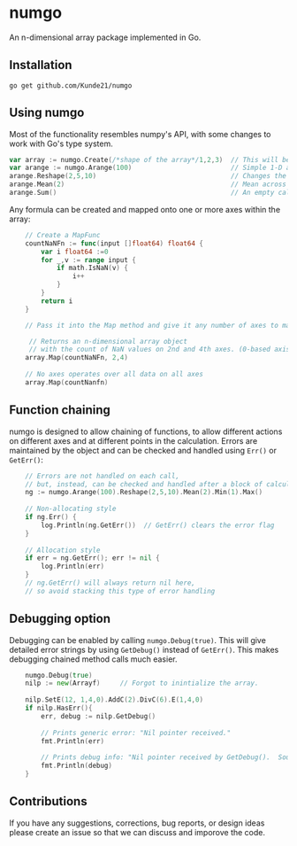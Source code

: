 # numgo

An n-dimensional array package implemented in Go.  

## Installation 

```
go get github.com/Kunde21/numgo
```

## Using numgo

Most of the functionality resembles numpy's API, with some changes to work with Go's type system.  

```go
var array := numgo.Create(/*shape of the array*/1,2,3)	// This will be filled with zeros by default
var arange := numgo.Arange(100)                         // Simple 1-D array filled with incrementing numbers
arange.Reshape(2,5,10)                                  // Changes the shape from 1-D to 3-D
arange.Mean(2)                                          // Mean across axis 2, returning a 2-D (2x5) array
arange.Sum()                                            // An empty call operates over all data on all axes
```

Any formula can be created and mapped onto one or more axes within the array:

```go
	// Create a MapFunc
	countNaNFn := func(input []float64) float64 {
		var i float64 :=0
		for _,v := range input {
			if math.IsNaN(v) {
				i++
			}
		}
		return i
	}

	// Pass it into the Map method and give it any number of axes to map over

	 // Returns an n-dimensional array object 
	 // with the count of NaN values on 2nd and 4th axes. (0-based axis count)
	array.Map(countNaNFn, 2,4) 
	
	// No axes operates over all data on all axes
	array.Map(countNanfn)
```

## Function chaining

numgo is designed to allow chaining of functions, to allow different actions on different axes and at different points in the calculation.  Errors are maintained by the object and can be checked and handled using `Err()` or `GetErr()`:

```go
	// Errors are not handled on each call, 
	// but, instead, can be checked and handled after a block of calculations
	ng := numgo.Arange(100).Reshape(2,5,10).Mean(2).Min(1).Max()
	
	// Non-allocating style
	if ng.Err() {
		log.Println(ng.GetErr())  // GetErr() clears the error flag
	}
	
	// Allocation style
	if err = ng.GetErr(); err != nil {  
		log.Println(err)
	}
	// ng.GetErr() will always return nil here, 
	// so avoid stacking this type of error handling 
```

## Debugging option

Debugging can be enabled by calling `numgo.Debug(true)`.  This will give detailed error strings by using `GetDebug()` instead of `GetErr()`.  This makes debugging chained method calls much easier.

```go
	numgo.Debug(true)
	nilp := new(Arrayf)		// Forgot to inintialize the array.
	
	nilp.SetE(12, 1,4,0).AddC(2).DivC(6).E(1,4,0)
	if nilp.HasErr(){
		err, debug := nilp.GetDebug()
		
		// Prints generic error: "Nil pointer received."
		fmt.Println(err)
		
		// Prints debug info: "Nil pointer received by GetDebug().  Source array was not initialized."
		fmt.Println(debug)
	}
```

## Contributions

If you have any suggestions, corrections, bug reports, or design ideas please create an issue so that we can discuss and imporove the code.  
